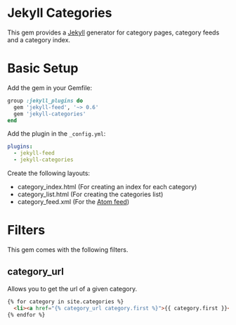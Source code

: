 Jekyll Categories
=================

This gem provides a [Jekyll](http://github.com/mojombo/jekyll) generator for
category pages, category feeds and a category index.

# Basic Setup

Add the gem in your Gemfile:

```ruby
group :jekyll_plugins do
  gem 'jekyll-feed', '~> 0.6'
  gem 'jekyll-categories'
end
```

Add the plugin in the `_config.yml`:

```yaml
plugins:
  - jekyll-feed
  - jekyll-categories
```

Create the following layouts:

- category_index.html (For creating an index for each category)
- category_list.html (For creating the categories list)
- category_feed.xml (For the [Atom feed](https://en.wikipedia.org/wiki/Atom_(standard)))

# Filters
This gem comes with the following filters.

## category_url
Allows you to get the url of a given category.

```html
{% for category in site.categories %}
  <li><a href="{% category_url category.first %}">{{ category.first }}</a></li>
{% endfor %}
```
